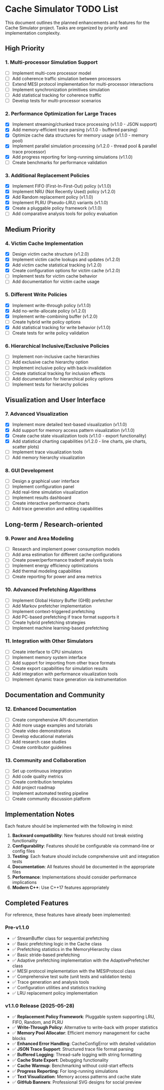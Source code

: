 # Cache Simulator TODO List

This document outlines the planned enhancements and features for the Cache Simulator project. Tasks are organized by priority and implementation complexity.

## High Priority

### 1. Multi-processor Simulation Support
- [ ] Implement multi-core processor model
- [ ] Add coherence traffic simulation between processors
- [ ] Extend MESI protocol implementation for multi-processor interactions
- [ ] Implement synchronization primitives simulation
- [ ] Add statistical tracking for coherence traffic
- [ ] Develop tests for multi-processor scenarios

### 2. Performance Optimization for Large Traces
- [x] Implement streaming/chunked trace processing (v1.1.0 - JSON support)
- [x] Add memory-efficient trace parsing (v1.1.0 - buffered parsing)
- [x] Optimize cache data structures for memory usage (v1.1.0 - memory pool)
- [x] Implement parallel simulation processing (v1.2.0 - thread pool & parallel trace processor)
- [x] Add progress reporting for long-running simulations (v1.1.0)
- [ ] Create benchmarks for performance validation

### 3. Additional Replacement Policies
- [x] Implement FIFO (First-In-First-Out) policy (v1.1.0)
- [x] Implement NRU (Not Recently Used) policy (v1.2.0)
- [x] Add Random replacement policy (v1.1.0)
- [x] Implement PLRU (Pseudo-LRU) variants (v1.1.0)
- [x] Create a pluggable policy framework (v1.1.0)
- [ ] Add comparative analysis tools for policy evaluation

## Medium Priority

### 4. Victim Cache Implementation
- [x] Design victim cache structure (v1.2.0)
- [x] Implement victim cache lookups and updates (v1.2.0)
- [x] Add victim cache statistical tracking (v1.2.0)
- [x] Create configuration options for victim cache (v1.2.0)
- [ ] Implement tests for victim cache behavior
- [ ] Add documentation for victim cache usage

### 5. Different Write Policies
- [x] Implement write-through policy (v1.1.0)
- [x] Add no-write-allocate policy (v1.2.0)
- [x] Implement write-combining buffer (v1.2.0)
- [ ] Create hybrid write policy options
- [x] Add statistical tracking for write behavior (v1.1.0)
- [ ] Create tests for write policy validation

### 6. Hierarchical Inclusive/Exclusive Policies
- [ ] Implement non-inclusive cache hierarchies
- [ ] Add exclusive cache hierarchy option
- [ ] Implement inclusive policy with back-invalidation
- [ ] Create statistical tracking for inclusion effects
- [ ] Add documentation for hierarchical policy options
- [ ] Implement tests for hierarchy policies

## Visualization and User Interface

### 7. Advanced Visualization
- [x] Implement more detailed text-based visualization (v1.1.0)
- [x] Add support for memory access pattern visualization (v1.1.0)
- [x] Create cache state visualization tools (v1.1.0 - export functionality)
- [x] Add statistical charting capabilities (v1.2.0 - line charts, pie charts, scatter plots)
- [ ] Implement trace visualization tools
- [ ] Add memory hierarchy visualization

### 8. GUI Development
- [ ] Design a graphical user interface
- [ ] Implement configuration panel
- [ ] Add real-time simulation visualization
- [ ] Implement results dashboard
- [ ] Create interactive performance charts
- [ ] Add trace generation and editing capabilities

## Long-term / Research-oriented

### 9. Power and Area Modeling
- [ ] Research and implement power consumption models
- [ ] Add area estimation for different cache configurations
- [ ] Create power/performance tradeoff analysis tools
- [ ] Implement energy efficiency optimizations
- [ ] Add thermal modeling capabilities
- [ ] Create reporting for power and area metrics

### 10. Advanced Prefetching Algorithms
- [ ] Implement Global History Buffer (GHB) prefetcher
- [ ] Add Markov prefetcher implementation
- [ ] Implement context-triggered prefetching
- [ ] Add PC-based prefetching if trace format supports it
- [ ] Create hybrid prefetching strategies
- [ ] Implement machine learning-based prefetching

### 11. Integration with Other Simulators
- [ ] Create interface to CPU simulators
- [ ] Implement memory system interface
- [ ] Add support for importing from other trace formats
- [ ] Create export capabilities for simulation results
- [ ] Add integration with performance visualization tools
- [ ] Implement dynamic trace generation via instrumentation

## Documentation and Community

### 12. Enhanced Documentation
- [ ] Create comprehensive API documentation
- [ ] Add more usage examples and tutorials
- [ ] Create video demonstrations
- [ ] Develop educational materials
- [ ] Add research case studies
- [ ] Create contributor guidelines

### 13. Community and Collaboration
- [ ] Set up continuous integration
- [ ] Add code quality metrics
- [ ] Create contribution templates
- [ ] Add project roadmap
- [ ] Implement automated testing pipeline
- [ ] Create community discussion platform

## Implementation Notes

Each feature should be implemented with the following in mind:

1. **Backward compatibility**: New features should not break existing functionality
2. **Configurability**: Features should be configurable via command-line or config files
3. **Testing**: Each feature should include comprehensive unit and integration tests
4. **Documentation**: All features should be documented in the appropriate files
5. **Performance**: Implementations should consider performance implications
6. **Modern C++**: Use C++17 features appropriately

## Completed Features

For reference, these features have already been implemented:

### Pre-v1.1.0
- ✅ StreamBuffer class for sequential prefetching
- ✅ Basic prefetching logic in the Cache class
- ✅ Prefetching statistics in the MemoryHierarchy class
- ✅ Basic stride-based prefetching
- ✅ Adaptive prefetching implementation with the AdaptivePrefetcher class
- ✅ MESI protocol implementation with the MESIProtocol class
- ✅ Comprehensive test suite (unit tests and validation tests)
- ✅ Trace generation and analysis tools
- ✅ Configuration utilities and statistics tracking
- ✅ LRU replacement policy implementation

### v1.1.0 Release (2025-05-28)
- ✅ **Replacement Policy Framework**: Pluggable system supporting LRU, FIFO, Random, and PLRU
- ✅ **Write-Through Policy**: Alternative to write-back with proper statistics
- ✅ **Memory Pool Allocator**: Efficient memory management for cache blocks
- ✅ **Enhanced Error Handling**: CacheConfigError with detailed validation
- ✅ **JSON Trace Support**: Structured trace file format parsing
- ✅ **Buffered Logging**: Thread-safe logging with string formatting
- ✅ **Cache State Export**: Debugging functionality
- ✅ **Cache Warmup**: Benchmarking without cold-start effects
- ✅ **Progress Reporting**: For long-running simulations
- ✅ **Text Visualization**: Memory access patterns and cache state
- ✅ **GitHub Banners**: Professional SVG designs for social preview